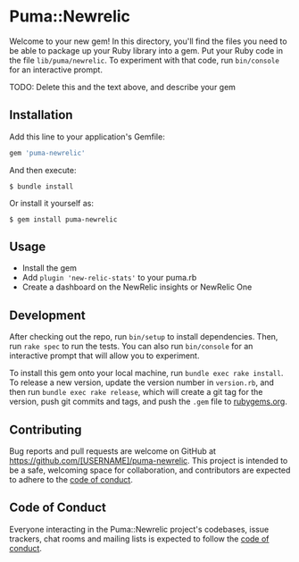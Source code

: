 # Puma::Newrelic

Welcome to your new gem! In this directory, you'll find the files you need to be able to package up your Ruby library into a gem. Put your Ruby code in the file `lib/puma/newrelic`. To experiment with that code, run `bin/console` for an interactive prompt.

TODO: Delete this and the text above, and describe your gem

## Installation

Add this line to your application's Gemfile:

```ruby
gem 'puma-newrelic'
```

And then execute:

    $ bundle install

Or install it yourself as:

    $ gem install puma-newrelic

## Usage

* Install the gem
* Add `plugin 'new-relic-stats'` to your puma.rb
* Create a dashboard on the NewRelic insights or NewRelic One

## Development

After checking out the repo, run `bin/setup` to install dependencies. Then, run `rake spec` to run the tests. You can also run `bin/console` for an interactive prompt that will allow you to experiment.

To install this gem onto your local machine, run `bundle exec rake install`. To release a new version, update the version number in `version.rb`, and then run `bundle exec rake release`, which will create a git tag for the version, push git commits and tags, and push the `.gem` file to [rubygems.org](https://rubygems.org).

## Contributing

Bug reports and pull requests are welcome on GitHub at https://github.com/[USERNAME]/puma-newrelic. This project is intended to be a safe, welcoming space for collaboration, and contributors are expected to adhere to the [code of conduct](https://github.com/[USERNAME]/puma-newrelic/blob/master/CODE_OF_CONDUCT.md).


## Code of Conduct

Everyone interacting in the Puma::Newrelic project's codebases, issue trackers, chat rooms and mailing lists is expected to follow the [code of conduct](https://github.com/[USERNAME]/puma-newrelic/blob/master/CODE_OF_CONDUCT.md).

